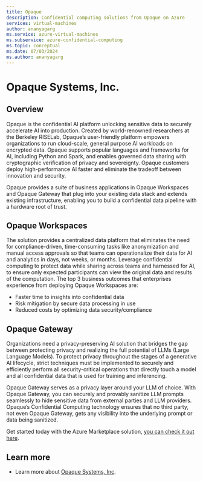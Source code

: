 ```yaml
---
title: Opaque
description: Confidential computing solutions from Opaque on Azure
services: virtual-machines
author: ananyagarg
ms.service: azure-virtual-machines
ms.subservice: azure-confidential-computing
ms.topic: conceptual
ms.date: 07/03/2024
ms.author: ananyagarg
---
```


# Opaque Systems, Inc.

## Overview

Opaque is the confidential AI platform unlocking sensitive data to securely accelerate AI into production. Created by world-renowned researchers at the Berkeley RISELab, Opaque’s user-friendly platform empowers organizations to run cloud-scale, general purpose AI workloads on encrypted data. Opaque supports popular languages and frameworks for AI, including Python and Spark, and enables governed data sharing with cryptographic verification of privacy and sovereignty. Opaque customers deploy high-performance AI faster and eliminate the tradeoff between innovation and security.

Opaque provides a suite of business applications in Opaque Workspaces and Opaque Gateway that plug into your existing data stack and extends existing infrastructure, enabling you to build a confidential data pipeline with a hardware root of trust.

## Opaque Workspaces

The solution provides a centralized data platform that eliminates the need for compliance-driven, time-consuming tasks like anonymization and manual access approvals so that teams can operationalize their data for AI and analytics in days, not weeks, or months. Leverage confidential computing to protect data while sharing across teams and harnessed for AI, to ensure only expected participants can view the original data and results of the computation. The top 3 business outcomes that enterprises experience from deploying Opaque Workspaces are:
  - Faster time to insights into confidential data
  - Risk mitigation by secure data processing in use
  - Reduced costs by optimizing data security/compliance

## Opaque Gateway

Organizations need a privacy-preserving AI solution that bridges the gap between protecting privacy and realizing the full potential of LLMs (Large Language Models). To protect privacy throughout the stages of a generative AI lifecycle, strict techniques must be implemented to securely and efficiently perform all security-critical operations that directly touch a model and all confidential data that is used for training and inferencing.

Opaque Gateway serves as a privacy layer around your LLM of choice. With Opaque Gateway, you can securely and provably sanitize LLM prompts seamlessly to hide sensitive data from external parties and LLM providers. Opaque’s Confidential Computing technology ensures that no third party, not even Opaque Gateway, gets any visibility into the underlying prompt or data being sanitized.

Get started today with the Azure Marketplace solution, [you can check it out here](https://azuremarketplace.microsoft.com/en-us/marketplace/apps/opaquesystemsinc1638314744398.opaque_analytics_001?tab=Overview).

## Learn more

- Learn more about [Opaque Systems, Inc](https://opaque.co/).
